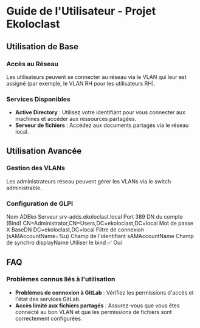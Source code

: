# Guide de l'Utilisateur - Projet Ekoloclast

## Utilisation de Base

### Accès au Réseau
Les utilisateurs peuvent se connecter au réseau via le VLAN qui leur est assigné (par exemple, le VLAN RH pour les utilisateurs RH).

### Services Disponibles
- **Active Directory** : Utilisez votre identifiant pour vous connecter aux machines et accéder aux ressources partagées.
- **Serveur de fichiers** : Accédez aux documents partagés via le réseau local.

## Utilisation Avancée

### Gestion des VLANs
Les administrateurs réseau peuvent gérer les VLANs via le switch administrable.


### Configuration de GLPI

Nom	ADEko
Serveur	srv-adds.ekoloclast.local
Port	389
DN du compte (Bind)	CN=Administrator,CN=Users,DC=ekoloclast,DC=local
Mot de passe	X
BaseDN	DC=ekoloclast,DC=local
Filtre de connexion	(sAMAccountName=%u)
Champ de l'identifiant	sAMAccountName
Champ de synchro	displayName
Utiliser le bind	✅ Oui

## FAQ

### Problèmes connus liés à l'utilisation

- **Problèmes de connexion à GitLab** : Vérifiez les permissions d'accès et l'état des services GitLab.
- **Accès limité aux fichiers partagés** : Assurez-vous que vous êtes connecté au bon VLAN et que les permissions de fichiers sont correctement configurées.

